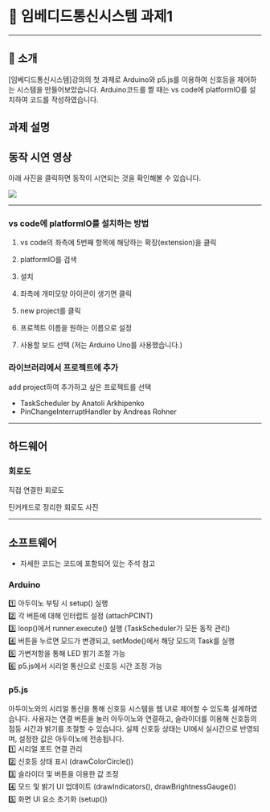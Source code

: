 
# 📌 임베디드통신시스템 과제1

---

## 📖 소개

[임베디드통신시스템]강의의 첫 과제로 Arduino와 p5.js를 이용하여 신호등을 제어하는 시스템을 만들어보았습니다. Arduino코드를 짤 때는 vs code에 platformIO를 설치하여 코드를 작성하였습니다.

## 과제 설명

## 

[](https://github.com/user-attachments/assets/392a5fa0-2b37-493c-b5de-a289b4c1ea2c)

[](https://github.com/user-attachments/assets/6c9b41d3-d517-4d35-875e-9e275f2d796b)

## 동작 시연 영상

아래 사진을 클릭하면 동작이 시연되는 것을 확인해볼 수 있습니다.

![](https://img.youtube.com/vi/dQw4w9WgXcQ/0.jpg)

---

### vs code에 platformIO를 설치하는 방법

[](https://github.com/user-attachments/assets/abc0ae34-1de2-4ab3-81f5-cc7d7b5016e3)

1. vs code의 좌측에 5번째 항목에 해당하는 확장(extension)을 클릭
2. platformIO를 검색
3. 설치
    
    [](https://github.com/user-attachments/assets/3c2e9460-be3b-4b8f-97e6-183563600337)
    
4. 좌측에 개미모양 아이콘이 생기면 클릭
5. new project를 클릭
    
    [](https://github.com/user-attachments/assets/2687df0f-6cf9-4dab-a043-19fd618e2e5c)
    
6. 프로젝트 이름을 원하는 이름으로 설정
7. 사용할 보드 선택 (저는 Arduino Uno를 사용했습니다.)
    
    [](https://github.com/user-attachments/assets/00ec2917-1bbc-42d3-8e31-4952632e92e1)
    

### 라이브러리에서 프로젝트에 추가

[](https://github.com/user-attachments/assets/81fbb2fd-6c8e-4cfe-a930-267888be8af5)

add project하여 추가하고 싶은 프로젝트를 선택

- TaskScheduler by Anatoli Arkhipenko
- PinChangeInterruptHandler by Andreas Rohner

---

## 하드웨어

### 회로도

직접 연결한 회로도

[](https://github.com/user-attachments/assets/c7c4392d-e8c8-4615-acf0-60cb81d8f60a)

틴커캐드로 정리한 회로도 사진

[](https://github.com/user-attachments/assets/96350202-cc45-4dfd-a3f0-9f57ff66f602)

---

## 소프트웨어

- 자세한 코드는 코드에 포함되어 있는 주석 참고

### Arduino

1️⃣ 아두이노 부팅 시 setup() 실행  
2️⃣ 각 버튼에 대해 인터럽트 설정 (attachPCINT)  
3️⃣ loop()에서 runner.execute() 실행 (TaskScheduler가 모든 동작 관리)  
4️⃣ 버튼을 누르면 모드가 변경되고, setMode()에서 해당 모드의 Task를 실행  
5️⃣ 가변저항을 통해 LED 밝기 조절 가능  
6️⃣ p5.js에서 시리얼 통신으로 신호등 시간 조정 가능  

### p5.js

아두이노와의 시리얼 통신을 통해 신호등 시스템을 웹 UI로 제어할 수 있도록 설계하였습니다.
사용자는 연결 버튼을 눌러 아두이노와 연결하고, 슬라이더를 이용해 신호등의 점등 시간과 밝기를 조절할 수 있습니다.
실제 신호등 상태는 UI에서 실시간으로 반영되며, 설정한 값은 아두이노에 전송됩니다.  
1️⃣ 시리얼 포트 연결 관리   
2️⃣ 신호등 상태 표시 (drawColorCircle())  
3️⃣ 슬라이더 및 버튼을 이용한 값 조정  
4️⃣ 모드 및 밝기 UI 업데이트 (drawIndicators(), drawBrightnessGauge())  
5️⃣ 화면 UI 요소 초기화 (setup())  
